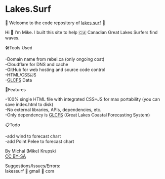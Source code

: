# Lakes.Surf

🌊 Welcome to the code repository of [lakes.surf](https://lakes.surf) 🌊  

Hi 👋 I’m Mike. I built this site to help 🇨🇦 Canadian Great Lakes Surfers find waves. 
  
🛠Tools Used
  
-Domain name from rebel.ca (only ongoing cost)  
-Cloudflare for DNS and cache  
-GitHub for web hosting and source code control  
-HTML/CSS/JS  
-[GLCFS](https://www.glerl.noaa.gov/res/glcfs/glcfs.html) Data

🎉Features  
  
-100% single HTML file with integrated CSS+JS for max portability (you can save index.html to disk)  
-No external libraries, APIs, dependencies, etc.  
-Only dependency is [GLCFS](https://www.glerl.noaa.gov/res/glcfs/glcfs.html) (Great Lakes Coastal Forecasting System)
  
  
  
📋Todo  
  
-add wind to forecast chart  
-add Point Pelee to forecast chart  
  
By Michal (Mike) Krupski  
[CC BY-SA](https://creativecommons.org/licenses/by-sa/4.0/)  
  
Suggestions/Issues/Errors:  
lakessurf 🌊 gmail 🌊 com
